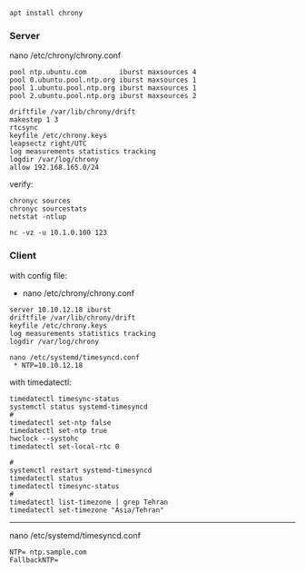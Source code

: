 
```
apt install chrony
```

### Server
nano /etc/chrony/chrony.conf
```
pool ntp.ubuntu.com        iburst maxsources 4
pool 0.ubuntu.pool.ntp.org iburst maxsources 1
pool 1.ubuntu.pool.ntp.org iburst maxsources 1
pool 2.ubuntu.pool.ntp.org iburst maxsources 2

driftfile /var/lib/chrony/drift
makestep 1 3
rtcsync
keyfile /etc/chrony.keys
leapsectz right/UTC
log measurements statistics tracking
logdir /var/log/chrony
allow 192.168.165.0/24
```

verify:
```
chronyc sources
chronyc sourcestats
netstat -ntlup 
```

```
nc -vz -u 10.1.0.100 123
```

 ### Client 
with config file:
 * nano /etc/chrony/chrony.conf
```
server 10.10.12.18 iburst
driftfile /var/lib/chrony/drift
keyfile /etc/chrony.keys
log measurements statistics tracking
logdir /var/log/chrony
```
```
nano /etc/systemd/timesyncd.conf
 * NTP=10.10.12.18
 ```
with timedatectl:
```
timedatectl timesync-status
systemctl status systemd-timesyncd
#
timedatectl set-ntp false
timedatectl set-ntp true
hwclock --systohc
timedatectl set-local-rtc 0

# 
systemctl restart systemd-timesyncd
timedatectl status
timedatectl timesync-status
# 
timedatectl list-timezone | grep Tehran
timedatectl set-timezone "Asia/Tehran"
```

----------------------------------------------------------
nano /etc/systemd/timesyncd.conf
```
NTP= ntp.sample.com
FallbackNTP=
```

 



